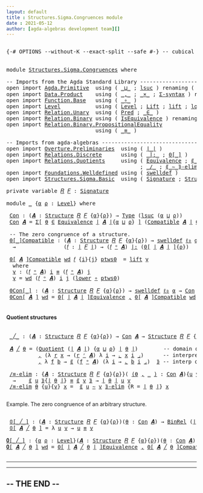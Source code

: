 ```yaml
---
layout: default
title : Structures.Sigma.Congruences module
date : 2021-05-12
author: [agda-algebras development team][]
---
```


<pre class="Agda">

<a id="145" class="Symbol">{-#</a> <a id="149" class="Keyword">OPTIONS</a> <a id="157" class="Pragma">--without-K</a> <a id="169" class="Pragma">--exact-split</a> <a id="183" class="Pragma">--safe</a> <a id="190" class="Symbol">#-}</a> <a id="194" class="Comment">-- cubical #-}</a>


<a id="211" class="Keyword">module</a> <a id="218" href="Structures.Sigma.Congruences.html" class="Module">Structures.Sigma.Congruences</a> <a id="247" class="Keyword">where</a>

<a id="254" class="Comment">-- Imports from the Agda Standard Library ------------------------------------------------</a>
<a id="345" class="Keyword">open</a> <a id="350" class="Keyword">import</a> <a id="357" href="Agda.Primitive.html" class="Module">Agda.Primitive</a>  <a id="373" class="Keyword">using</a> <a id="379" class="Symbol">(</a> <a id="381" href="Agda.Primitive.html#810" class="Primitive Operator">_⊔_</a> <a id="385" class="Symbol">;</a> <a id="387" href="Agda.Primitive.html#780" class="Primitive">lsuc</a> <a id="392" class="Symbol">)</a> <a id="394" class="Keyword">renaming</a> <a id="403" class="Symbol">(</a> <a id="405" href="Agda.Primitive.html#326" class="Primitive">Set</a> <a id="409" class="Symbol">to</a> <a id="412" class="Primitive">Type</a> <a id="417" class="Symbol">;</a> <a id="419" href="Agda.Primitive.html#764" class="Primitive">lzero</a> <a id="425" class="Symbol">to</a> <a id="428" class="Primitive">ℓ₀</a> <a id="431" class="Symbol">)</a>
<a id="433" class="Keyword">open</a> <a id="438" class="Keyword">import</a> <a id="445" href="Data.Product.html" class="Module">Data.Product</a>    <a id="461" class="Keyword">using</a> <a id="467" class="Symbol">(</a> <a id="469" href="Agda.Builtin.Sigma.html#236" class="InductiveConstructor Operator">_,_</a> <a id="473" class="Symbol">;</a> <a id="475" href="Data.Product.html#1167" class="Function Operator">_×_</a> <a id="479" class="Symbol">;</a> <a id="481" href="Data.Product.html#916" class="Function">Σ-syntax</a> <a id="490" class="Symbol">)</a> <a id="492" class="Keyword">renaming</a> <a id="501" class="Symbol">(</a> <a id="503" href="Agda.Builtin.Sigma.html#252" class="Field">proj₁</a> <a id="509" class="Symbol">to</a> <a id="512" class="Field">fst</a> <a id="516" class="Symbol">)</a>
<a id="518" class="Keyword">open</a> <a id="523" class="Keyword">import</a> <a id="530" href="Function.Base.html" class="Module">Function.Base</a>   <a id="546" class="Keyword">using</a> <a id="552" class="Symbol">(</a> <a id="554" href="Function.Base.html#1031" class="Function Operator">_∘_</a> <a id="558" class="Symbol">)</a>
<a id="560" class="Keyword">open</a> <a id="565" class="Keyword">import</a> <a id="572" href="Level.html" class="Module">Level</a>           <a id="588" class="Keyword">using</a> <a id="594" class="Symbol">(</a> <a id="596" href="Agda.Primitive.html#597" class="Postulate">Level</a> <a id="602" class="Symbol">;</a> <a id="604" href="Level.html#400" class="Record">Lift</a> <a id="609" class="Symbol">;</a> <a id="611" href="Level.html#457" class="InductiveConstructor">lift</a> <a id="616" class="Symbol">;</a> <a id="618" href="Level.html#470" class="Field">lower</a> <a id="624" class="Symbol">)</a>
<a id="626" class="Keyword">open</a> <a id="631" class="Keyword">import</a> <a id="638" href="Relation.Unary.html" class="Module">Relation.Unary</a>  <a id="654" class="Keyword">using</a> <a id="660" class="Symbol">(</a> <a id="662" href="Relation.Unary.html#1101" class="Function">Pred</a> <a id="667" class="Symbol">;</a> <a id="669" href="Relation.Unary.html#1523" class="Function Operator">_∈_</a> <a id="673" class="Symbol">)</a>
<a id="675" class="Keyword">open</a> <a id="680" class="Keyword">import</a> <a id="687" href="Relation.Binary.html" class="Module">Relation.Binary</a> <a id="703" class="Keyword">using</a> <a id="709" class="Symbol">(</a> <a id="711" href="Relation.Binary.Structures.html#1522" class="Record">IsEquivalence</a> <a id="725" class="Symbol">)</a> <a id="727" class="Keyword">renaming</a> <a id="736" class="Symbol">(</a> <a id="738" href="Relation.Binary.Core.html#882" class="Function">Rel</a> <a id="742" class="Symbol">to</a> <a id="745" class="Function">BinRel</a> <a id="752" class="Symbol">)</a>
<a id="754" class="Keyword">open</a> <a id="759" class="Keyword">import</a> <a id="766" href="Relation.Binary.PropositionalEquality.html" class="Module">Relation.Binary.PropositionalEquality</a>
                            <a id="832" class="Keyword">using</a> <a id="838" class="Symbol">(</a> <a id="840" href="Agda.Builtin.Equality.html#151" class="Datatype Operator">_≡_</a> <a id="844" class="Symbol">)</a>

<a id="847" class="Comment">-- Imports from agda-algebras ------------------------------------------------------------</a>
<a id="938" class="Keyword">open</a> <a id="943" class="Keyword">import</a> <a id="950" href="Overture.Preliminaries.html" class="Module">Overture.Preliminaries</a>  <a id="974" class="Keyword">using</a> <a id="980" class="Symbol">(</a> <a id="982" href="Overture.Preliminaries.html#4155" class="Function Operator">∣_∣</a> <a id="986" class="Symbol">)</a>
<a id="988" class="Keyword">open</a> <a id="993" class="Keyword">import</a> <a id="1000" href="Relations.Discrete.html" class="Module">Relations.Discrete</a>      <a id="1024" class="Keyword">using</a> <a id="1030" class="Symbol">(</a> <a id="1032" href="Relations.Discrete.html#6245" class="Function Operator">_|:_</a> <a id="1037" class="Symbol">;</a> <a id="1039" href="Relations.Discrete.html#3932" class="Function Operator">0[_]</a> <a id="1044" class="Symbol">)</a>
<a id="1046" class="Keyword">open</a> <a id="1051" class="Keyword">import</a> <a id="1058" href="Relations.Quotients.html" class="Module">Relations.Quotients</a>     <a id="1082" class="Keyword">using</a> <a id="1088" class="Symbol">(</a> <a id="1090" href="Relations.Quotients.html#1412" class="Function">Equivalence</a> <a id="1102" class="Symbol">;</a> <a id="1104" href="Relations.Quotients.html#4803" class="Function Operator">⟪_⟫</a> <a id="1108" class="Symbol">;</a> <a id="1110" href="Relations.Quotients.html#5017" class="Function Operator">⌞_⌟</a> <a id="1114" class="Symbol">;</a> <a id="1116" href="Relations.Quotients.html#6519" class="Function Operator">0[_]Equivalence</a>
                                          <a id="1174" class="Symbol">;</a> <a id="1176" href="Relations.Quotients.html#4594" class="Function Operator">_/_</a> <a id="1180" class="Symbol">;</a> <a id="1182" href="Relations.Quotients.html#6645" class="Function Operator">⟪_∼_⟫-elim</a> <a id="1193" class="Symbol">;</a> <a id="1195" href="Relations.Quotients.html#4469" class="Function">Quotient</a> <a id="1204" class="Symbol">)</a>
<a id="1206" class="Keyword">open</a> <a id="1211" class="Keyword">import</a> <a id="1218" href="Foundations.Welldefined.html" class="Module">Foundations.Welldefined</a> <a id="1242" class="Keyword">using</a> <a id="1248" class="Symbol">(</a> <a id="1250" href="Foundations.Welldefined.html#2817" class="Function">swelldef</a> <a id="1259" class="Symbol">)</a>
<a id="1261" class="Keyword">open</a> <a id="1266" class="Keyword">import</a> <a id="1273" href="Structures.Sigma.Basic.html" class="Module">Structures.Sigma.Basic</a>  <a id="1297" class="Keyword">using</a> <a id="1303" class="Symbol">(</a> <a id="1305" href="Structures.Sigma.Basic.html#1022" class="Function">Signature</a> <a id="1315" class="Symbol">;</a> <a id="1317" href="Structures.Sigma.Basic.html#1183" class="Function">Structure</a> <a id="1327" class="Symbol">;</a> <a id="1329" href="Structures.Sigma.Basic.html#2429" class="Function Operator">_ᵒ_</a> <a id="1333" class="Symbol">;</a> <a id="1335" href="Structures.Sigma.Basic.html#2523" class="Function">Compatible</a> <a id="1346" class="Symbol">;</a> <a id="1348" href="Structures.Sigma.Basic.html#2333" class="Function Operator">_ʳ_</a> <a id="1352" class="Symbol">)</a>

<a id="1355" class="Keyword">private</a> <a id="1363" class="Keyword">variable</a> <a id="1372" href="Structures.Sigma.Congruences.html#1372" class="Generalizable">𝑅</a> <a id="1374" href="Structures.Sigma.Congruences.html#1374" class="Generalizable">𝐹</a> <a id="1376" class="Symbol">:</a> <a id="1378" href="Structures.Sigma.Basic.html#1022" class="Function">Signature</a>

<a id="1389" class="Keyword">module</a> <a id="1396" href="Structures.Sigma.Congruences.html#1396" class="Module">_</a> <a id="1398" class="Symbol">{</a><a id="1399" href="Structures.Sigma.Congruences.html#1399" class="Bound">α</a> <a id="1401" href="Structures.Sigma.Congruences.html#1401" class="Bound">ρ</a> <a id="1403" class="Symbol">:</a> <a id="1405" href="Agda.Primitive.html#597" class="Postulate">Level</a><a id="1410" class="Symbol">}</a> <a id="1412" class="Keyword">where</a>

 <a id="1420" href="Structures.Sigma.Congruences.html#1420" class="Function">Con</a> <a id="1424" class="Symbol">:</a> <a id="1426" class="Symbol">(</a><a id="1427" href="Structures.Sigma.Congruences.html#1427" class="Bound">𝑨</a> <a id="1429" class="Symbol">:</a> <a id="1431" href="Structures.Sigma.Basic.html#1183" class="Function">Structure</a> <a id="1441" href="Structures.Sigma.Congruences.html#1372" class="Generalizable">𝑅</a> <a id="1443" href="Structures.Sigma.Congruences.html#1374" class="Generalizable">𝐹</a> <a id="1445" class="Symbol">{</a><a id="1446" href="Structures.Sigma.Congruences.html#1399" class="Bound">α</a><a id="1447" class="Symbol">}{</a><a id="1449" href="Structures.Sigma.Congruences.html#1401" class="Bound">ρ</a><a id="1450" class="Symbol">})</a> <a id="1453" class="Symbol">→</a> <a id="1455" href="Structures.Sigma.Congruences.html#412" class="Primitive">Type</a> <a id="1460" class="Symbol">(</a><a id="1461" href="Agda.Primitive.html#780" class="Primitive">lsuc</a> <a id="1466" class="Symbol">(</a><a id="1467" href="Structures.Sigma.Congruences.html#1399" class="Bound">α</a> <a id="1469" href="Agda.Primitive.html#810" class="Primitive Operator">⊔</a> <a id="1471" href="Structures.Sigma.Congruences.html#1401" class="Bound">ρ</a><a id="1472" class="Symbol">))</a>
 <a id="1476" href="Structures.Sigma.Congruences.html#1420" class="Function">Con</a> <a id="1480" href="Structures.Sigma.Congruences.html#1480" class="Bound">𝑨</a> <a id="1482" class="Symbol">=</a> <a id="1484" href="Data.Product.html#916" class="Function">Σ[</a> <a id="1487" href="Structures.Sigma.Congruences.html#1487" class="Bound">θ</a> <a id="1489" href="Data.Product.html#916" class="Function">∈</a> <a id="1491" href="Relations.Quotients.html#1412" class="Function">Equivalence</a> <a id="1503" href="Overture.Preliminaries.html#4155" class="Function Operator">∣</a> <a id="1505" href="Structures.Sigma.Congruences.html#1480" class="Bound">𝑨</a> <a id="1507" href="Overture.Preliminaries.html#4155" class="Function Operator">∣</a><a id="1508" class="Symbol">{</a><a id="1509" href="Structures.Sigma.Congruences.html#1399" class="Bound">α</a> <a id="1511" href="Agda.Primitive.html#810" class="Primitive Operator">⊔</a> <a id="1513" href="Structures.Sigma.Congruences.html#1401" class="Bound">ρ</a><a id="1514" class="Symbol">}</a> <a id="1516" href="Data.Product.html#916" class="Function">]</a> <a id="1518" class="Symbol">(</a><a id="1519" href="Structures.Sigma.Basic.html#2523" class="Function">Compatible</a> <a id="1530" href="Structures.Sigma.Congruences.html#1480" class="Bound">𝑨</a> <a id="1532" href="Overture.Preliminaries.html#4155" class="Function Operator">∣</a> <a id="1534" href="Structures.Sigma.Congruences.html#1487" class="Bound">θ</a> <a id="1536" href="Overture.Preliminaries.html#4155" class="Function Operator">∣</a><a id="1537" class="Symbol">)</a>

 <a id="1541" class="Comment">-- The zero congruence of a structure.</a>
 <a id="1581" href="Structures.Sigma.Congruences.html#1581" class="Function Operator">0[_]Compatible</a> <a id="1596" class="Symbol">:</a> <a id="1598" class="Symbol">(</a><a id="1599" href="Structures.Sigma.Congruences.html#1599" class="Bound">𝑨</a> <a id="1601" class="Symbol">:</a> <a id="1603" href="Structures.Sigma.Basic.html#1183" class="Function">Structure</a> <a id="1613" href="Structures.Sigma.Congruences.html#1372" class="Generalizable">𝑅</a> <a id="1615" href="Structures.Sigma.Congruences.html#1374" class="Generalizable">𝐹</a> <a id="1617" class="Symbol">{</a><a id="1618" href="Structures.Sigma.Congruences.html#1399" class="Bound">α</a><a id="1619" class="Symbol">}{</a><a id="1621" href="Structures.Sigma.Congruences.html#1401" class="Bound">ρ</a><a id="1622" class="Symbol">})</a> <a id="1625" class="Symbol">→</a> <a id="1627" href="Foundations.Welldefined.html#2817" class="Function">swelldef</a> <a id="1636" href="Structures.Sigma.Congruences.html#428" class="Primitive">ℓ₀</a> <a id="1639" href="Structures.Sigma.Congruences.html#1399" class="Bound">α</a>
  <a id="1643" class="Symbol">→</a>               <a id="1659" class="Symbol">(</a><a id="1660" href="Structures.Sigma.Congruences.html#1660" class="Bound">𝑓</a> <a id="1662" class="Symbol">:</a> <a id="1664" href="Overture.Preliminaries.html#4155" class="Function Operator">∣</a> <a id="1666" href="Structures.Sigma.Congruences.html#1374" class="Generalizable">𝐹</a> <a id="1668" href="Overture.Preliminaries.html#4155" class="Function Operator">∣</a><a id="1669" class="Symbol">)</a> <a id="1671" class="Symbol">→</a> <a id="1673" class="Symbol">(</a><a id="1674" href="Structures.Sigma.Congruences.html#1660" class="Bound">𝑓</a> <a id="1676" href="Structures.Sigma.Basic.html#2429" class="Function Operator">ᵒ</a> <a id="1678" href="Structures.Sigma.Congruences.html#1599" class="Bound">𝑨</a><a id="1679" class="Symbol">)</a> <a id="1681" href="Relations.Discrete.html#6245" class="Function Operator">|:</a> <a id="1684" class="Symbol">(</a><a id="1685" href="Relations.Discrete.html#3932" class="Function Operator">0[</a> <a id="1688" href="Overture.Preliminaries.html#4155" class="Function Operator">∣</a> <a id="1690" href="Structures.Sigma.Congruences.html#1599" class="Bound">𝑨</a> <a id="1692" href="Overture.Preliminaries.html#4155" class="Function Operator">∣</a> <a id="1694" href="Relations.Discrete.html#3932" class="Function Operator">]</a><a id="1695" class="Symbol">{</a><a id="1696" href="Structures.Sigma.Congruences.html#1401" class="Bound">ρ</a><a id="1697" class="Symbol">})</a>

 <a id="1702" href="Structures.Sigma.Congruences.html#1581" class="Function Operator">0[</a> <a id="1705" href="Structures.Sigma.Congruences.html#1705" class="Bound">𝑨</a> <a id="1707" href="Structures.Sigma.Congruences.html#1581" class="Function Operator">]Compatible</a> <a id="1719" href="Structures.Sigma.Congruences.html#1719" class="Bound">wd</a> <a id="1722" href="Structures.Sigma.Congruences.html#1722" class="Bound">𝑓</a> <a id="1724" class="Symbol">{</a><a id="1725" href="Structures.Sigma.Congruences.html#1725" class="Bound">i</a><a id="1726" class="Symbol">}{</a><a id="1728" href="Structures.Sigma.Congruences.html#1728" class="Bound">j</a><a id="1729" class="Symbol">}</a> <a id="1731" href="Structures.Sigma.Congruences.html#1731" class="Bound">ptws0</a>  <a id="1738" class="Symbol">=</a> <a id="1740" href="Level.html#457" class="InductiveConstructor">lift</a> <a id="1745" href="Structures.Sigma.Congruences.html#1757" class="Function">γ</a>
  <a id="1749" class="Keyword">where</a>
  <a id="1757" href="Structures.Sigma.Congruences.html#1757" class="Function">γ</a> <a id="1759" class="Symbol">:</a> <a id="1761" class="Symbol">(</a><a id="1762" href="Structures.Sigma.Congruences.html#1722" class="Bound">𝑓</a> <a id="1764" href="Structures.Sigma.Basic.html#2429" class="Function Operator">ᵒ</a> <a id="1766" href="Structures.Sigma.Congruences.html#1705" class="Bound">𝑨</a><a id="1767" class="Symbol">)</a> <a id="1769" href="Structures.Sigma.Congruences.html#1725" class="Bound">i</a> <a id="1771" href="Agda.Builtin.Equality.html#151" class="Datatype Operator">≡</a> <a id="1773" class="Symbol">(</a><a id="1774" href="Structures.Sigma.Congruences.html#1722" class="Bound">𝑓</a> <a id="1776" href="Structures.Sigma.Basic.html#2429" class="Function Operator">ᵒ</a> <a id="1778" href="Structures.Sigma.Congruences.html#1705" class="Bound">𝑨</a><a id="1779" class="Symbol">)</a> <a id="1781" href="Structures.Sigma.Congruences.html#1728" class="Bound">j</a>
  <a id="1785" href="Structures.Sigma.Congruences.html#1757" class="Function">γ</a> <a id="1787" class="Symbol">=</a> <a id="1789" href="Structures.Sigma.Congruences.html#1719" class="Bound">wd</a> <a id="1792" class="Symbol">(</a><a id="1793" href="Structures.Sigma.Congruences.html#1722" class="Bound">𝑓</a> <a id="1795" href="Structures.Sigma.Basic.html#2429" class="Function Operator">ᵒ</a> <a id="1797" href="Structures.Sigma.Congruences.html#1705" class="Bound">𝑨</a><a id="1798" class="Symbol">)</a> <a id="1800" href="Structures.Sigma.Congruences.html#1725" class="Bound">i</a> <a id="1802" href="Structures.Sigma.Congruences.html#1728" class="Bound">j</a> <a id="1804" class="Symbol">(</a><a id="1805" href="Level.html#470" class="Field">lower</a> <a id="1811" href="Function.Base.html#1031" class="Function Operator">∘</a> <a id="1813" href="Structures.Sigma.Congruences.html#1731" class="Bound">ptws0</a><a id="1818" class="Symbol">)</a>

 <a id="1822" href="Structures.Sigma.Congruences.html#1822" class="Function Operator">0Con[_]</a> <a id="1830" class="Symbol">:</a> <a id="1832" class="Symbol">(</a><a id="1833" href="Structures.Sigma.Congruences.html#1833" class="Bound">𝑨</a> <a id="1835" class="Symbol">:</a> <a id="1837" href="Structures.Sigma.Basic.html#1183" class="Function">Structure</a> <a id="1847" href="Structures.Sigma.Congruences.html#1372" class="Generalizable">𝑅</a> <a id="1849" href="Structures.Sigma.Congruences.html#1374" class="Generalizable">𝐹</a> <a id="1851" class="Symbol">{</a><a id="1852" href="Structures.Sigma.Congruences.html#1399" class="Bound">α</a><a id="1853" class="Symbol">}{</a><a id="1855" href="Structures.Sigma.Congruences.html#1401" class="Bound">ρ</a><a id="1856" class="Symbol">})</a> <a id="1859" class="Symbol">→</a> <a id="1861" href="Foundations.Welldefined.html#2817" class="Function">swelldef</a> <a id="1870" href="Structures.Sigma.Congruences.html#428" class="Primitive">ℓ₀</a> <a id="1873" href="Structures.Sigma.Congruences.html#1399" class="Bound">α</a> <a id="1875" class="Symbol">→</a> <a id="1877" href="Structures.Sigma.Congruences.html#1420" class="Function">Con</a> <a id="1881" href="Structures.Sigma.Congruences.html#1833" class="Bound">𝑨</a>
 <a id="1884" href="Structures.Sigma.Congruences.html#1822" class="Function Operator">0Con[</a> <a id="1890" href="Structures.Sigma.Congruences.html#1890" class="Bound">𝑨</a> <a id="1892" href="Structures.Sigma.Congruences.html#1822" class="Function Operator">]</a> <a id="1894" href="Structures.Sigma.Congruences.html#1894" class="Bound">wd</a> <a id="1897" class="Symbol">=</a> <a id="1899" href="Relations.Quotients.html#6519" class="Function Operator">0[</a> <a id="1902" href="Overture.Preliminaries.html#4155" class="Function Operator">∣</a> <a id="1904" href="Structures.Sigma.Congruences.html#1890" class="Bound">𝑨</a> <a id="1906" href="Overture.Preliminaries.html#4155" class="Function Operator">∣</a> <a id="1908" href="Relations.Quotients.html#6519" class="Function Operator">]Equivalence</a> <a id="1921" href="Agda.Builtin.Sigma.html#236" class="InductiveConstructor Operator">,</a> <a id="1923" href="Structures.Sigma.Congruences.html#1581" class="Function Operator">0[</a> <a id="1926" href="Structures.Sigma.Congruences.html#1890" class="Bound">𝑨</a> <a id="1928" href="Structures.Sigma.Congruences.html#1581" class="Function Operator">]Compatible</a> <a id="1940" href="Structures.Sigma.Congruences.html#1894" class="Bound">wd</a>

</pre>

#### Quotient structures

<pre class="Agda">

 <a id="1997" href="Structures.Sigma.Congruences.html#1997" class="Function Operator">_╱_</a> <a id="2001" class="Symbol">:</a> <a id="2003" class="Symbol">(</a><a id="2004" href="Structures.Sigma.Congruences.html#2004" class="Bound">𝑨</a> <a id="2006" class="Symbol">:</a> <a id="2008" href="Structures.Sigma.Basic.html#1183" class="Function">Structure</a> <a id="2018" href="Structures.Sigma.Congruences.html#1372" class="Generalizable">𝑅</a> <a id="2020" href="Structures.Sigma.Congruences.html#1374" class="Generalizable">𝐹</a> <a id="2022" class="Symbol">{</a><a id="2023" href="Structures.Sigma.Congruences.html#1399" class="Bound">α</a><a id="2024" class="Symbol">}{</a><a id="2026" href="Structures.Sigma.Congruences.html#1401" class="Bound">ρ</a><a id="2027" class="Symbol">})</a> <a id="2030" class="Symbol">→</a> <a id="2032" href="Structures.Sigma.Congruences.html#1420" class="Function">Con</a> <a id="2036" href="Structures.Sigma.Congruences.html#2004" class="Bound">𝑨</a> <a id="2038" class="Symbol">→</a> <a id="2040" href="Structures.Sigma.Basic.html#1183" class="Function">Structure</a> <a id="2050" href="Structures.Sigma.Congruences.html#1372" class="Generalizable">𝑅</a> <a id="2052" href="Structures.Sigma.Congruences.html#1374" class="Generalizable">𝐹</a> <a id="2054" class="Symbol">{</a><a id="2055" href="Agda.Primitive.html#780" class="Primitive">lsuc</a> <a id="2060" class="Symbol">(</a><a id="2061" href="Structures.Sigma.Congruences.html#1399" class="Bound">α</a> <a id="2063" href="Agda.Primitive.html#810" class="Primitive Operator">⊔</a> <a id="2065" href="Structures.Sigma.Congruences.html#1401" class="Bound">ρ</a><a id="2066" class="Symbol">)}{</a><a id="2069" href="Structures.Sigma.Congruences.html#1401" class="Bound">ρ</a><a id="2070" class="Symbol">}</a>

 <a id="2074" href="Structures.Sigma.Congruences.html#2074" class="Bound">𝑨</a> <a id="2076" href="Structures.Sigma.Congruences.html#1997" class="Function Operator">╱</a> <a id="2078" href="Structures.Sigma.Congruences.html#2078" class="Bound">θ</a> <a id="2080" class="Symbol">=</a> <a id="2082" class="Symbol">(</a><a id="2083" href="Relations.Quotients.html#4469" class="Function">Quotient</a> <a id="2092" class="Symbol">(</a><a id="2093" href="Overture.Preliminaries.html#4155" class="Function Operator">∣</a> <a id="2095" href="Structures.Sigma.Congruences.html#2074" class="Bound">𝑨</a> <a id="2097" href="Overture.Preliminaries.html#4155" class="Function Operator">∣</a><a id="2098" class="Symbol">)</a> <a id="2100" class="Symbol">{</a><a id="2101" href="Structures.Sigma.Congruences.html#1399" class="Bound">α</a> <a id="2103" href="Agda.Primitive.html#810" class="Primitive Operator">⊔</a> <a id="2105" href="Structures.Sigma.Congruences.html#1401" class="Bound">ρ</a><a id="2106" class="Symbol">}</a> <a id="2108" href="Overture.Preliminaries.html#4155" class="Function Operator">∣</a> <a id="2110" href="Structures.Sigma.Congruences.html#2078" class="Bound">θ</a> <a id="2112" href="Overture.Preliminaries.html#4155" class="Function Operator">∣</a><a id="2113" class="Symbol">)</a>        <a id="2122" class="Comment">-- domain of quotient structure</a>
          <a id="2164" href="Agda.Builtin.Sigma.html#236" class="InductiveConstructor Operator">,</a> <a id="2166" class="Symbol">(λ</a> <a id="2169" href="Structures.Sigma.Congruences.html#2169" class="Bound">r</a> <a id="2171" href="Structures.Sigma.Congruences.html#2171" class="Bound">x</a> <a id="2173" class="Symbol">→</a> <a id="2175" class="Symbol">(</a><a id="2176" href="Structures.Sigma.Congruences.html#2169" class="Bound">r</a> <a id="2178" href="Structures.Sigma.Basic.html#2333" class="Function Operator">ʳ</a> <a id="2180" href="Structures.Sigma.Congruences.html#2074" class="Bound">𝑨</a><a id="2181" class="Symbol">)</a> <a id="2183" class="Symbol">λ</a> <a id="2185" href="Structures.Sigma.Congruences.html#2185" class="Bound">i</a> <a id="2187" class="Symbol">→</a> <a id="2189" href="Relations.Quotients.html#5017" class="Function Operator">⌞</a> <a id="2191" href="Structures.Sigma.Congruences.html#2171" class="Bound">x</a> <a id="2193" href="Structures.Sigma.Congruences.html#2185" class="Bound">i</a> <a id="2195" href="Relations.Quotients.html#5017" class="Function Operator">⌟</a><a id="2196" class="Symbol">)</a>      <a id="2203" class="Comment">-- interpretation of relations</a>
          <a id="2244" href="Agda.Builtin.Sigma.html#236" class="InductiveConstructor Operator">,</a> <a id="2246" class="Symbol">λ</a> <a id="2248" href="Structures.Sigma.Congruences.html#2248" class="Bound">f</a> <a id="2250" href="Structures.Sigma.Congruences.html#2250" class="Bound">b</a> <a id="2252" class="Symbol">→</a> <a id="2254" href="Relations.Quotients.html#4803" class="Function Operator">⟪</a> <a id="2256" class="Symbol">(</a><a id="2257" href="Structures.Sigma.Congruences.html#2248" class="Bound">f</a> <a id="2259" href="Structures.Sigma.Basic.html#2429" class="Function Operator">ᵒ</a> <a id="2261" href="Structures.Sigma.Congruences.html#2074" class="Bound">𝑨</a><a id="2262" class="Symbol">)</a> <a id="2264" class="Symbol">(λ</a> <a id="2267" href="Structures.Sigma.Congruences.html#2267" class="Bound">i</a> <a id="2269" class="Symbol">→</a> <a id="2271" href="Relations.Quotients.html#5017" class="Function Operator">⌞</a> <a id="2273" href="Structures.Sigma.Congruences.html#2250" class="Bound">b</a> <a id="2275" href="Structures.Sigma.Congruences.html#2267" class="Bound">i</a> <a id="2277" href="Relations.Quotients.html#5017" class="Function Operator">⌟</a><a id="2278" class="Symbol">)</a>  <a id="2281" href="Relations.Quotients.html#4803" class="Function Operator">⟫</a> <a id="2283" class="Comment">-- interp of operations</a>

 <a id="2309" href="Structures.Sigma.Congruences.html#2309" class="Function">/≡-elim</a> <a id="2317" class="Symbol">:</a> <a id="2319" class="Symbol">{</a><a id="2320" href="Structures.Sigma.Congruences.html#2320" class="Bound">𝑨</a> <a id="2322" class="Symbol">:</a> <a id="2324" href="Structures.Sigma.Basic.html#1183" class="Function">Structure</a> <a id="2334" href="Structures.Sigma.Congruences.html#1372" class="Generalizable">𝑅</a> <a id="2336" href="Structures.Sigma.Congruences.html#1374" class="Generalizable">𝐹</a> <a id="2338" class="Symbol">{</a><a id="2339" href="Structures.Sigma.Congruences.html#1399" class="Bound">α</a><a id="2340" class="Symbol">}{</a><a id="2342" href="Structures.Sigma.Congruences.html#1401" class="Bound">ρ</a><a id="2343" class="Symbol">}}(</a> <a id="2347" href="Structures.Sigma.Congruences.html#2347" class="Symbol">(</a><a id="2348" href="Structures.Sigma.Congruences.html#2348" class="Bound">θ</a> <a id="2350" href="Agda.Builtin.Sigma.html#236" class="InductiveConstructor Operator">,</a> <a id="2352" href="Structures.Sigma.Congruences.html#2347" class="Symbol">_</a> <a id="2354" href="Structures.Sigma.Congruences.html#2347" class="Symbol">)</a> <a id="2356" class="Symbol">:</a> <a id="2358" href="Structures.Sigma.Congruences.html#1420" class="Function">Con</a> <a id="2362" href="Structures.Sigma.Congruences.html#2320" class="Bound">𝑨</a><a id="2363" class="Symbol">){</a><a id="2365" href="Structures.Sigma.Congruences.html#2365" class="Bound">u</a> <a id="2367" href="Structures.Sigma.Congruences.html#2367" class="Bound">v</a> <a id="2369" class="Symbol">:</a> <a id="2371" href="Overture.Preliminaries.html#4155" class="Function Operator">∣</a> <a id="2373" href="Structures.Sigma.Congruences.html#2320" class="Bound">𝑨</a> <a id="2375" href="Overture.Preliminaries.html#4155" class="Function Operator">∣</a><a id="2376" class="Symbol">}</a>
  <a id="2380" class="Symbol">→</a>    <a id="2385" href="Relations.Quotients.html#4803" class="Function Operator">⟪</a> <a id="2387" href="Structures.Sigma.Congruences.html#2365" class="Bound">u</a> <a id="2389" href="Relations.Quotients.html#4803" class="Function Operator">⟫</a><a id="2390" class="Symbol">{</a><a id="2391" href="Overture.Preliminaries.html#4155" class="Function Operator">∣</a> <a id="2393" href="Structures.Sigma.Congruences.html#2348" class="Bound">θ</a> <a id="2395" href="Overture.Preliminaries.html#4155" class="Function Operator">∣</a><a id="2396" class="Symbol">}</a> <a id="2398" href="Agda.Builtin.Equality.html#151" class="Datatype Operator">≡</a> <a id="2400" href="Relations.Quotients.html#4803" class="Function Operator">⟪</a> <a id="2402" href="Structures.Sigma.Congruences.html#2367" class="Bound">v</a> <a id="2404" href="Relations.Quotients.html#4803" class="Function Operator">⟫</a> <a id="2406" class="Symbol">→</a> <a id="2408" href="Overture.Preliminaries.html#4155" class="Function Operator">∣</a> <a id="2410" href="Structures.Sigma.Congruences.html#2348" class="Bound">θ</a> <a id="2412" href="Overture.Preliminaries.html#4155" class="Function Operator">∣</a> <a id="2414" href="Structures.Sigma.Congruences.html#2365" class="Bound">u</a> <a id="2416" href="Structures.Sigma.Congruences.html#2367" class="Bound">v</a>
 <a id="2419" href="Structures.Sigma.Congruences.html#2309" class="Function">/≡-elim</a> <a id="2427" href="Structures.Sigma.Congruences.html#2427" class="Bound">θ</a> <a id="2429" class="Symbol">{</a><a id="2430" href="Structures.Sigma.Congruences.html#2430" class="Bound">u</a><a id="2431" class="Symbol">}{</a><a id="2433" href="Structures.Sigma.Congruences.html#2433" class="Bound">v</a><a id="2434" class="Symbol">}</a> <a id="2436" href="Structures.Sigma.Congruences.html#2436" class="Bound">x</a> <a id="2438" class="Symbol">=</a>  <a id="2441" href="Relations.Quotients.html#6645" class="Function Operator">⟪</a> <a id="2443" href="Structures.Sigma.Congruences.html#2430" class="Bound">u</a> <a id="2445" href="Relations.Quotients.html#6645" class="Function Operator">∼</a> <a id="2447" href="Structures.Sigma.Congruences.html#2433" class="Bound">v</a> <a id="2449" href="Relations.Quotients.html#6645" class="Function Operator">⟫-elim</a> <a id="2456" class="Symbol">{</a><a id="2457" class="Argument">R</a> <a id="2459" class="Symbol">=</a> <a id="2461" href="Overture.Preliminaries.html#4155" class="Function Operator">∣</a> <a id="2463" href="Structures.Sigma.Congruences.html#2427" class="Bound">θ</a> <a id="2465" href="Overture.Preliminaries.html#4155" class="Function Operator">∣</a><a id="2466" class="Symbol">}</a> <a id="2468" href="Structures.Sigma.Congruences.html#2436" class="Bound">x</a>

</pre>

Example. The zero congruence of an arbitrary structure.

<pre class="Agda">

 <a id="2555" href="Structures.Sigma.Congruences.html#2555" class="Function Operator">𝟘[_╱_]</a> <a id="2562" class="Symbol">:</a> <a id="2564" class="Symbol">(</a><a id="2565" href="Structures.Sigma.Congruences.html#2565" class="Bound">𝑨</a> <a id="2567" class="Symbol">:</a> <a id="2569" href="Structures.Sigma.Basic.html#1183" class="Function">Structure</a> <a id="2579" href="Structures.Sigma.Congruences.html#1372" class="Generalizable">𝑅</a> <a id="2581" href="Structures.Sigma.Congruences.html#1374" class="Generalizable">𝐹</a> <a id="2583" class="Symbol">{</a><a id="2584" href="Structures.Sigma.Congruences.html#1399" class="Bound">α</a><a id="2585" class="Symbol">}{</a><a id="2587" href="Structures.Sigma.Congruences.html#1401" class="Bound">ρ</a><a id="2588" class="Symbol">})(</a><a id="2591" href="Structures.Sigma.Congruences.html#2591" class="Bound">θ</a> <a id="2593" class="Symbol">:</a> <a id="2595" href="Structures.Sigma.Congruences.html#1420" class="Function">Con</a> <a id="2599" href="Structures.Sigma.Congruences.html#2565" class="Bound">𝑨</a><a id="2600" class="Symbol">)</a> <a id="2602" class="Symbol">→</a> <a id="2604" href="Structures.Sigma.Congruences.html#745" class="Function">BinRel</a> <a id="2611" class="Symbol">(</a><a id="2612" href="Overture.Preliminaries.html#4155" class="Function Operator">∣</a> <a id="2614" href="Structures.Sigma.Congruences.html#2565" class="Bound">𝑨</a> <a id="2616" href="Overture.Preliminaries.html#4155" class="Function Operator">∣</a> <a id="2618" href="Relations.Quotients.html#4594" class="Function Operator">/</a> <a id="2620" class="Symbol">(</a><a id="2621" href="Structures.Sigma.Congruences.html#512" class="Field">fst</a> <a id="2625" href="Overture.Preliminaries.html#4155" class="Function Operator">∣</a> <a id="2627" href="Structures.Sigma.Congruences.html#2591" class="Bound">θ</a> <a id="2629" href="Overture.Preliminaries.html#4155" class="Function Operator">∣</a><a id="2630" class="Symbol">))</a> <a id="2633" class="Symbol">(</a><a id="2634" href="Agda.Primitive.html#780" class="Primitive">lsuc</a> <a id="2639" class="Symbol">(</a><a id="2640" href="Structures.Sigma.Congruences.html#1399" class="Bound">α</a> <a id="2642" href="Agda.Primitive.html#810" class="Primitive Operator">⊔</a> <a id="2644" href="Structures.Sigma.Congruences.html#1401" class="Bound">ρ</a><a id="2645" class="Symbol">))</a>
 <a id="2649" href="Structures.Sigma.Congruences.html#2555" class="Function Operator">𝟘[</a> <a id="2652" href="Structures.Sigma.Congruences.html#2652" class="Bound">𝑨</a> <a id="2654" href="Structures.Sigma.Congruences.html#2555" class="Function Operator">╱</a> <a id="2656" href="Structures.Sigma.Congruences.html#2656" class="Bound">θ</a> <a id="2658" href="Structures.Sigma.Congruences.html#2555" class="Function Operator">]</a> <a id="2660" class="Symbol">=</a> <a id="2662" class="Symbol">λ</a> <a id="2664" href="Structures.Sigma.Congruences.html#2664" class="Bound">u</a> <a id="2666" href="Structures.Sigma.Congruences.html#2666" class="Bound">v</a> <a id="2668" class="Symbol">→</a> <a id="2670" href="Structures.Sigma.Congruences.html#2664" class="Bound">u</a> <a id="2672" href="Agda.Builtin.Equality.html#151" class="Datatype Operator">≡</a> <a id="2674" href="Structures.Sigma.Congruences.html#2666" class="Bound">v</a>

<a id="𝟎[_╱_]"></a><a id="2677" href="Structures.Sigma.Congruences.html#2677" class="Function Operator">𝟎[_╱_]</a> <a id="2684" class="Symbol">:</a> <a id="2686" class="Symbol">{</a><a id="2687" href="Structures.Sigma.Congruences.html#2687" class="Bound">α</a> <a id="2689" href="Structures.Sigma.Congruences.html#2689" class="Bound">ρ</a> <a id="2691" class="Symbol">:</a> <a id="2693" href="Agda.Primitive.html#597" class="Postulate">Level</a><a id="2698" class="Symbol">}(</a><a id="2700" href="Structures.Sigma.Congruences.html#2700" class="Bound">𝑨</a> <a id="2702" class="Symbol">:</a> <a id="2704" href="Structures.Sigma.Basic.html#1183" class="Function">Structure</a> <a id="2714" href="Structures.Sigma.Congruences.html#1372" class="Generalizable">𝑅</a> <a id="2716" href="Structures.Sigma.Congruences.html#1374" class="Generalizable">𝐹</a> <a id="2718" class="Symbol">{</a><a id="2719" href="Structures.Sigma.Congruences.html#2687" class="Bound">α</a><a id="2720" class="Symbol">}{</a><a id="2722" href="Structures.Sigma.Congruences.html#2689" class="Bound">ρ</a><a id="2723" class="Symbol">})(</a><a id="2726" href="Structures.Sigma.Congruences.html#2726" class="Bound">θ</a> <a id="2728" class="Symbol">:</a> <a id="2730" href="Structures.Sigma.Congruences.html#1420" class="Function">Con</a> <a id="2734" href="Structures.Sigma.Congruences.html#2700" class="Bound">𝑨</a><a id="2735" class="Symbol">)</a> <a id="2737" class="Symbol">→</a> <a id="2739" href="Foundations.Welldefined.html#2817" class="Function">swelldef</a> <a id="2748" href="Structures.Sigma.Congruences.html#428" class="Primitive">ℓ₀</a> <a id="2751" class="Symbol">(</a><a id="2752" href="Agda.Primitive.html#780" class="Primitive">lsuc</a> <a id="2757" class="Symbol">(</a><a id="2758" href="Structures.Sigma.Congruences.html#2687" class="Bound">α</a> <a id="2760" href="Agda.Primitive.html#810" class="Primitive Operator">⊔</a> <a id="2762" href="Structures.Sigma.Congruences.html#2689" class="Bound">ρ</a><a id="2763" class="Symbol">))</a> <a id="2766" class="Symbol">→</a> <a id="2768" href="Structures.Sigma.Congruences.html#1420" class="Function">Con</a> <a id="2772" class="Symbol">(</a><a id="2773" href="Structures.Sigma.Congruences.html#2700" class="Bound">𝑨</a> <a id="2775" href="Structures.Sigma.Congruences.html#1997" class="Function Operator">╱</a> <a id="2777" href="Structures.Sigma.Congruences.html#2726" class="Bound">θ</a><a id="2778" class="Symbol">)</a>
<a id="2780" href="Structures.Sigma.Congruences.html#2677" class="Function Operator">𝟎[</a> <a id="2783" href="Structures.Sigma.Congruences.html#2783" class="Bound">𝑨</a> <a id="2785" href="Structures.Sigma.Congruences.html#2677" class="Function Operator">╱</a> <a id="2787" href="Structures.Sigma.Congruences.html#2787" class="Bound">θ</a> <a id="2789" href="Structures.Sigma.Congruences.html#2677" class="Function Operator">]</a> <a id="2791" href="Structures.Sigma.Congruences.html#2791" class="Bound">wd</a> <a id="2794" class="Symbol">=</a> <a id="2796" href="Relations.Quotients.html#6519" class="Function Operator">0[</a> <a id="2799" href="Overture.Preliminaries.html#4155" class="Function Operator">∣</a> <a id="2801" href="Structures.Sigma.Congruences.html#2783" class="Bound">𝑨</a> <a id="2803" href="Structures.Sigma.Congruences.html#1997" class="Function Operator">╱</a> <a id="2805" href="Structures.Sigma.Congruences.html#2787" class="Bound">θ</a> <a id="2807" href="Overture.Preliminaries.html#4155" class="Function Operator">∣</a> <a id="2809" href="Relations.Quotients.html#6519" class="Function Operator">]Equivalence</a> <a id="2822" href="Agda.Builtin.Sigma.html#236" class="InductiveConstructor Operator">,</a> <a id="2824" href="Structures.Sigma.Congruences.html#1581" class="Function Operator">0[</a> <a id="2827" href="Structures.Sigma.Congruences.html#2783" class="Bound">𝑨</a> <a id="2829" href="Structures.Sigma.Congruences.html#1997" class="Function Operator">╱</a> <a id="2831" href="Structures.Sigma.Congruences.html#2787" class="Bound">θ</a> <a id="2833" href="Structures.Sigma.Congruences.html#1581" class="Function Operator">]Compatible</a> <a id="2845" href="Structures.Sigma.Congruences.html#2791" class="Bound">wd</a>

</pre>

--------------------------------------

[agda-algebras development team]: https://github.com/ualib/agda-algebras#the-agda-algebras-development-team


-------------------------------------------------------------------
--                        THE END                                --
-------------------------------------------------------------------
